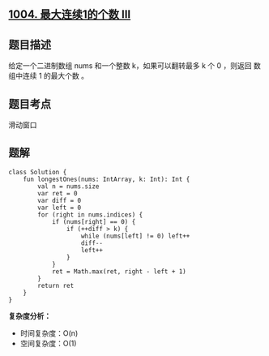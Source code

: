 ## [1004. 最大连续1的个数 III](https://leetcode.cn/problems/max-consecutive-ones-iii/description/)

## 题目描述

给定一个二进制数组 nums 和一个整数 k，如果可以翻转最多 k 个 0 ，则返回 数组中连续 1 的最大个数 。

## 题目考点

滑动窗口

## 题解
 
```
class Solution {
    fun longestOnes(nums: IntArray, k: Int): Int {
        val n = nums.size
        var ret = 0
        var diff = 0
        var left = 0
        for (right in nums.indices) {
            if (nums[right] == 0) {
                if (++diff > k) {
                    while (nums[left] != 0) left++
                    diff--
                    left++
                }
            }
            ret = Math.max(ret, right - left + 1)
        }
        return ret
    }
}
```

**复杂度分析：**

- 时间复杂度：O(n)
- 空间复杂度：O(1) 
